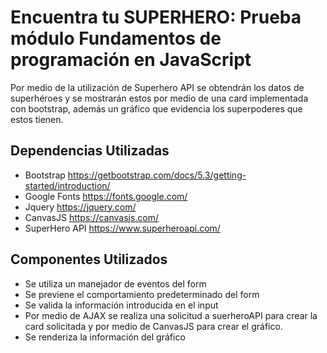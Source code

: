 # Encuentra tu SUPERHERO: Prueba módulo Fundamentos de programación en JavaScript
Por medio de la utilización de Superhero API se obtendrán los datos de superhéroes y se mostrarán estos por medio de una card implementada con bootstrap, además un gráfico que evidencia los superpoderes que estos tienen.

## Dependencias Utilizadas
* Bootstrap https://getbootstrap.com/docs/5.3/getting-started/introduction/
* Google Fonts https://fonts.google.com/
* Jquery https://jquery.com/
* CanvasJS https://canvasjs.com/
* SuperHero API https://www.superheroapi.com/

## Componentes Utilizados
* Se utiliza un manejador de eventos del form
* Se previene el comportamiento predeterminado del form
* Se valida la información introducida en el input
* Por medio de AJAX se realiza una solicitud a suerheroAPI para crear la card solicitada y por medio de CanvasJS para crear el gráfico.
* Se renderiza la información del gráfico

